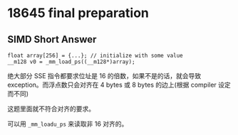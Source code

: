 # 18645 final preparation


## SIMD Short Answer

    float array[256] = {...}; // initialize with some value
    __m128 v0 = _mm_load_ps((__m128*)array);

绝大部分 SSE 指令都要求位址是 16 的倍数，如果不是的话，就会导致 exception。而浮点数只会对齐在 4 bytes 或 8 bytes 的边上(根据 compiler 设定而不同)

这题里面就不符合对齐的要求。

可以用 `_mm_loadu_ps` 来读取非 16 对齐的。
